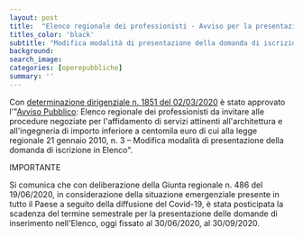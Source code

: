```yaml
---
layout: post
title:  "Elenco regionale dei professionisti - Avviso per la presentazione delle domande"
titles_color: 'black'
subtitle: "Modifica modalità di presentazione della domanda di iscrizione in Elenco"
background:
search_image:
categories: [operepubbliche]
summary: ''
---
```


Con [determinazione dirigenziale n. 1851 del 02/03/2020](http://www.regione.umbria.it/documents/18/1451039/D.D.+1851_2020.pdf/fe86de35-b399-4199-87cf-d74e5dde6efd) è stato approvato l'"[Avviso Pubblico](http://www.regione.umbria.it/opere-pubbliche/consulta-l-avviso): Elenco regionale dei professionisti da invitare alle procedure negoziate per l'affidamento di servizi attinenti all'architettura e all'ingegneria di importo inferiore a centomila euro di cui alla legge regionale 21 gennaio 2010, n. 3 – Modifica modalità di presentazione della domanda di iscrizione in Elenco".

IMPORTANTE

Si comunica che con deliberazione della Giunta regionale n. 486 del 19/06/2020, in considerazione della situazione emergenziale presente in tutto il Paese a seguito della diffusione del Covid-19, è stata posticipata la scadenza del termine semestrale per la presentazione delle domande di inserimento nell'Elenco, oggi fissato al 30/06/2020, al 30/09/2020.
